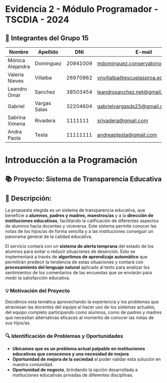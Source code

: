 # Evidencia 2 - Módulo Programador - TSCDIA - 2024


## 👥 Integrantes del Grupo 15

| Nombre | Apellido | DNI | E-mail            | Link |
|--------|----------|-----|-------------------|------|
| Mónica Alejandra| Dominguez | 20941009 | mdominguez.conservatorio@gmail.com | https://github.com/Mdominguez1969 |
| Valeria Nieves | Villalba | 26970862 | vnvillalba@escuelasproa.edu.ar | https://github.com/Nieves862  |
| Leandro Omar | Sanchez | 38503454 | leandrosanchez.net@gmail.com | https://github.com/LeandroSanchez94 |
| Gabriel | Vargas Salas | 32204604 | gabrielvargasds25@gmail.com | https://github.com/GabrielVargasds |
| Sabrina Ximena | Rivadera | 1111111 | srivadera@gmail.com| https://github.com/SabriRivadera |
| Andra Paola | Testa | 11111111 | andreaptesta@gmail.com | https://github.com/PaoTes |


# Introducción a la Programación

## 📚 Proyecto: Sistema de Transparencia Educativa

## 📝 Descripción:

La propuesta elegida es un sistema de transparencia educativa, que beneficie a **alumnos, padres y madres, maestros/as** y a la **dirección de instituciones educativas**, facilitando la calificación de diferentes aspectos de alumnos hacia docentes y viceversa. Este sistema permite conocer las notas de los hijos/as de forma sencilla y a las instituciones conseguir un panorama general de la calidad educativa.

El servicio contará con un **sistema de alerta temprana** del estado de los alumnos para evitar o reducir situaciones de deserción. Esto se implementará a través de **algoritmos de aprendizaje automático** que permitirán predecir la tendencia de estas situaciones y contará con **procesamiento del lenguaje natural** aplicado al texto para analizar los sentimientos de los comentarios de las encuestas que se enviarán para medir la satisfacción educativa.

### 💡 Motivación del Proyecto

Decidimos esta temática aprovechando la experiencia y los problemas que atraviesan las docentes del equipo al hacer uso de los sistemas actuales, del equipo completo participando como alumnos, como de padres y madres que necesitan alternativas eficaces al momento de conocer las notas de sus hijos/as.

### 🔍 Identificación de Problemas y Oportunidades

- **Ubicamos que es un problema actual palpable en instituciones educativas que conocemos y una necesidad de mejora**
- **Oportunidad de mejora de la sociedad** al poder validar esta solución en nuestra comunidad.
- **Oportunidad de negocio**, brindando la opción desarrollada a instituciones educativas privadas de diferentes disciplinas.

